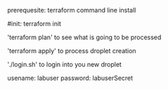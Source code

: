 prerequesite:
terraform command line install

#init:
terraform init

'terraform plan' to see what is going to be processed

'terraform apply' to process droplet creation

'./login.sh' to login into you new droplet

usename: labuser
password: labuserSecret